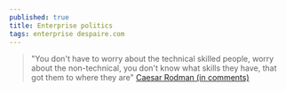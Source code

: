 ```yaml
---
published: true
title: Enterprise politics
tags: enterprise despaire.com
---
```

> "You don't have to worry about the technical skilled people, worry about the non-technical, you don't know what skills they have, that got them to where they are" [Caesar Rodman (in comments)](https://www.youtube.com/watch?v=rsrx4XsLlrA&lc=UgxoP4HK9V2pGDuY3N94AaABAg)